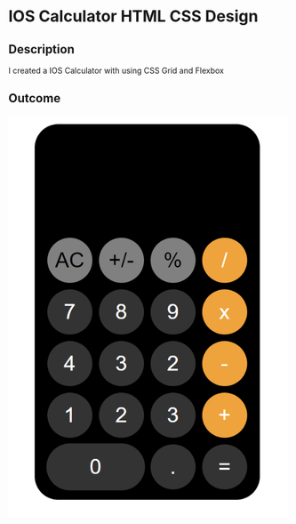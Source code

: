 # IOS Calculator HTML CSS Design

## Description
I created a IOS Calculator with using CSS Grid and Flexbox

## Outcome 
![Sample](overview.png)

